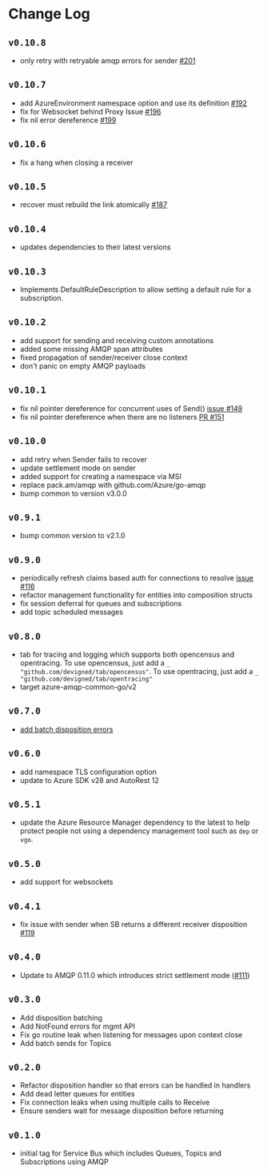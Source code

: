 # Change Log

## `v0.10.8`
- only retry with retryable amqp errors for sender [#201](https://github.com/Azure/azure-service-bus-go/issues/201)

## `v0.10.7`
- add AzureEnvironment namespace option and use its definition [#192](https://github.com/Azure/azure-service-bus-go/issues/192)
- fix for Websocket behind Proxy Issue [#196](https://github.com/Azure/azure-service-bus-go/issues/196)
- fix nil error dereference [#199](https://github.com/Azure/azure-service-bus-go/issues/199)

## `v0.10.6`
- fix a hang when closing a receiver

## `v0.10.5`
- recover must rebuild the link atomically [#187](https://github.com/Azure/azure-service-bus-go/issues/187)

## `v0.10.4`
- updates dependencies to their latest versions

## `v0.10.3`
- Implements DefaultRuleDescription to allow setting a default rule for a subscription.

## `v0.10.2`
- add support for sending and receiving custom annotations
- added some missing AMQP span attributes
- fixed propagation of sender/receiver close context
- don't panic on empty AMQP payloads

## `v0.10.1`
- fix nil pointer dereference for concurrent uses of Send() [issue #149](https://github.com/Azure/azure-service-bus-go/issues/149)
- fix nil pointer dereference when there are no listeners [PR #151](https://github.com/Azure/azure-service-bus-go/pull/151)

## `v0.10.0`
- add retry when Sender fails to recover
- update settlement mode on sender
- added support for creating a namespace via MSI
- replace pack.am/amqp with github.com/Azure/go-amqp
- bump common to version v3.0.0

## `v0.9.1`
- bump common version to v2.1.0

## `v0.9.0`
- periodically refresh claims based auth for connections to resolve [issue #116](https://github.com/Azure/azure-service-bus-go/issues/116)
- refactor management functionality for entities into composition structs
- fix session deferral for queues and subscriptions
- add topic scheduled messages

## `v0.8.0`
- tab for tracing and logging which supports both opencensus and opentracing. To use opencensus, just add a
  `_ "github.com/devigned/tab/opencensus"`. To use opentracing, just add a `_ "github.com/devigned/tab/opentracing"`
- target azure-amqp-common-go/v2

## `v0.7.0`
- [add batch disposition errors](https://github.com/Azure/azure-service-bus-go/pull/129)

## `v0.6.0`
- add namespace TLS configuration option
- update to Azure SDK v28 and AutoRest 12

## `v0.5.1`
- update the Azure Resource Manager dependency to the latest to help protect people not using a dependency 
  management tool such as `dep` or `vgo`.

## `v0.5.0`
- add support for websockets

## `v0.4.1`
- fix issue with sender when SB returns a different receiver disposition [#119](https://github.com/Azure/azure-service-bus-go/issues/119)

## `v0.4.0`
- Update to AMQP 0.11.0 which introduces strict settlement mode
  ([#111](https://github.com/Azure/azure-service-bus-go/issues/111))

## `v0.3.0`
- Add disposition batching
- Add NotFound errors for mgmt API
- Fix go routine leak when listening for messages upon context close
- Add batch sends for Topics

## `v0.2.0`
- Refactor disposition handler so that errors can be handled in handlers
- Add dead letter queues for entities
- Fix connection leaks when using multiple calls to Receive
- Ensure senders wait for message disposition before returning

## `v0.1.0`
- initial tag for Service Bus which includes Queues, Topics and Subscriptions using AMQP
